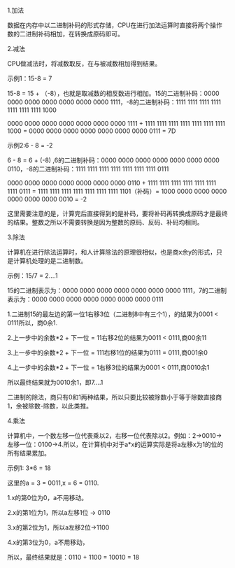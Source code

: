 1.加法

数据在内存中以二进制补码的形式存储，CPU在进行加法运算时直接将两个操作数的二进制补码相加，在转换成原码即可。

2.减法

CPU做减法时，将减数取反，在与被减数相加得到结果。

示例1：15-8 = 7

15-8 = 15 + （-8），也就是取减数的相反数进行相加。15的二进制补码：0000 0000 0000 0000 0000 0000 0000 1111，-8的二进制补码：1111 1111 1111 1111 1111 1111 1111 1000

0000 0000 0000 0000 0000 0000 0000 1111 +  1111 1111 1111 1111 1111 1111 1111 1000 = 0000 0000 0000 0000 0000 0000 0000 0111 = 7D

示例2:6 - 8 = -2

6 - 8 = 6 + (-8) ,6的二进制补码：0000 0000 0000 0000 0000 0000 0000 0110，-8的二进制补码：1111 1111 1111 1111 1111 1111 1111 0111

0000 0000 0000 0000 0000 0000 0000 0110 +  1111 1111 1111 1111 1111 1111 1111 0111 = 1111 1111 1111 1111 1111 1111 1111 1101（补码）= 1000 0000 0000 0000 0000 0000 0000 0010 = -2

这里需要注意的是，计算完后直接得到的是补码，要将补码再转换成原码才是最终的结果。整数之所以不需要转换是因为整数的原码、反码、补码均相同。

3.除法

计算机在进行除法运算时，和人计算除法的原理很相似，也是商x余y的形式，只是计算机处理的是二进制数。

示例：15/7 = 2....1

15的二进制表示为：0000 0000 0000 0000 0000 0000 0000 1111，7的二进制表示为：0000 0000 0000 0000 0000 0000 0000 0111

1.二进制15的最左边的第一位1右移3位（二进制8中有三个1），的结果为0001 < 0111所以，商0余1.

2.上一步中的余数*2 + 下一位 = 11右移2位的结果为0011 < 0111,商00余11

3.上一步中的余数*2 + 下一位 = 111右移1位的结果为0111 = 0111,商001余0

4.上一步中的余数*2 + 下一位 = 1右移3位的结果为0001 < 0111,商0010余1

所以最终结果就为0010余1，即7....1

二进制的除法，商只有0和1两种结果，所以只要比较被除数小于等于除数直接商1，余被除数-除数，以此类推。

4.乘法

计算机中，一个数左移一位代表乘以2，右移一位代表除以2。例如：2->0010->左移一位：0100->4.所以，在计算机中对于a*x的运算实际是将a左移x为1的位的所有结果累加。

示例1: 3*6 = 18

这里的a = 3 = 0011,x = 6 = 0110.

1.x的第0位为0，a不用移动。

2.x的第1位为1，所以a左移1位 -> 0110

3.x的第2位为1，所以a左移2位->1100

4.x的第3位为0，a不用移动，

所以，最终结果就是：0110 + 1100 = 10010 = 18